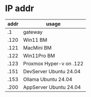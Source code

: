 # IP addr

| addr | usage                   |
| ---- | ----------------------- |
| .1   | gateway                 |
| .120 | Win11 BM                |
| .121 | MacMini BM              |
| .122 | Win11Pro BM             |
| .123 | Proxmox Hyper-v on .122 |
| .151 | DevServer Ubuntu 24.04  |
| .153 | Ollama Ubuntu 24.04     |
| .200 | AppServer Ubuntu 24.04  |
